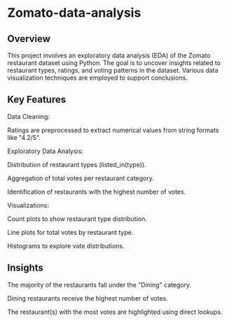 # Zomato-data-analysis
## Overview
This project involves an exploratory data analysis (EDA) of the Zomato restaurant dataset using Python. The goal is to uncover insights related to restaurant types, ratings, and voting patterns in the dataset. Various data visualization techniques are employed to support conclusions.

## Key Features
Data Cleaning:

Ratings are preprocessed to extract numerical values from string formats like "4.2/5".

Exploratory Data Analysis:

Distribution of restaurant types (listed_in(type)).

Aggregation of total votes per restaurant category.

Identification of restaurants with the highest number of votes.

Visualizations:

Count plots to show restaurant type distribution.

Line plots for total votes by restaurant type.

Histograms to explore vote distributions.

## Insights
The majority of the restaurants fall under the "Dining" category.

Dining restaurants receive the highest number of votes.

The restaurant(s) with the most votes are highlighted using direct lookups.

